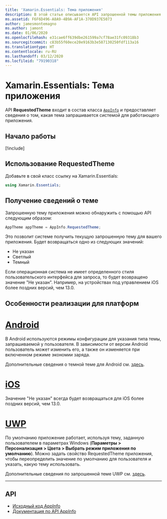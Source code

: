 ```yaml
---
title: 'Xamarin.Essentials: Тема приложения'
description: В этой статье описывается API запрошенной темы приложения в Xamarin.Essentials, где предоставляются сведения о том, какой стиль темы запрашивается для работающего приложения.
ms.assetid: F6F6D496-A8A9-4B9A-AF1A-370D937E5073
author: jamesmontemagno
ms.author: jamont
ms.date: 01/06/2020
ms.openlocfilehash: e31cae6ff639dbe261599a7cf78ae31fc09318b3
ms.sourcegitcommit: c83b55f60ece20e9163b3e587130250fdf113a16
ms.translationtype: HT
ms.contentlocale: ru-RU
ms.lasthandoff: 03/12/2020
ms.locfileid: "79190318"
---
```

# <a name="xamarinessentials-app-theme"></a>Xamarin.Essentials: Тема приложения

API **RequestedTheme** входит в состав класса [`AppInfo`](app-information.md) и предоставляет сведения о том, какая тема запрашивается системой для работающего приложения.

## <a name="get-started"></a>Начало работы

[!include[](~/essentials/includes/get-started.md)]

## <a name="using-requestedtheme"></a>Использование RequestedTheme

Добавьте в свой класс ссылку на Xamarin.Essentials:

```csharp
using Xamarin.Essentials;
```

## <a name="obtaining-theme-information"></a>Получение сведений о теме

Запрошенную тему приложения можно обнаружить с помощью API следующим образом:

```csharp
AppTheme appTheme = AppInfo.RequestedTheme;

```

Это позволит системе получить текущую запрошенную тему для вашего приложения. Будет возвращаться одно из следующих значений:

* Не указан
* Светлый
* Темный

Если операционная система не имеет определенного стиля пользовательского интерфейса для запроса, то будет возвращено значение "Не указан". Например, на устройствах под управлением iOS более поздних версий, чем 13.0.


## <a name="platform-implementation-specifics"></a>Особенности реализации для платформ

# <a name="android"></a>[Android](#tab/android)

В Android используются режимы конфигурации для указания типа темы, запрашиваемой у пользователя. В зависимости от версии Android пользователь может изменить его, а также он изменяется при включенном режиме экономии заряда.

Дополнительные сведения о темной теме для Android см. [здесь](https://developer.android.com/guide/topics/ui/look-and-feel/darktheme).


# <a name="ios"></a>[iOS](#tab/ios)

Значение "Не указан" всегда будет возвращаться для iOS более поздних версий, чем 13.0. 


# <a name="uwp"></a>[UWP](#tab/uwp)

По умолчанию приложение работает, используя тему, заданную пользователем в параметрах Windows (**Параметры > Персонализация > Цвета > Выбрать режим приложения по умолчанию**). Можно задать свойство RequestedTheme приложения, чтобы переопределить значение по умолчанию для пользователя и указать, какую тему использовать.

Дополнительные сведения по запрошенной теме UWP см. [здесь](https://docs.microsoft.com/uwp/api/windows.ui.xaml.application.requestedtheme).

--------------

## <a name="api"></a>API

- [Исходный код AppInfo](https://github.com/xamarin/Essentials/tree/master/Xamarin.Essentials/AppInfo)
- [Документация по API AppInfo](xref:Xamarin.Essentials.AppInfo)
